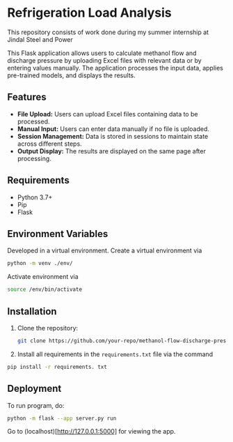 # Refrigeration Load Analysis
This repository consists of work done during my summer internship at Jindal Steel and Power


This Flask application allows users to calculate methanol flow and discharge pressure by uploading Excel files with relevant data or by entering values manually. The application processes the input data, applies pre-trained models, and displays the results.


## Features

- **File Upload:** Users can upload Excel files containing data to be processed.
- **Manual Input:** Users can enter data manually if no file is uploaded.
- **Session Management:** Data is stored in sessions to maintain state across different steps.
- **Output Display:** The results are displayed on the same page after processing.

## Requirements

- Python 3.7+
- Pip
- Flask

## Environment Variables



Developed in a virtual environment. Create a virtual environment via

```bash 
python -m venv ./env/
```

Activate environment via
```bash
source /env/bin/activate
```
## Installation

1. Clone the repository:
   ```bash
   git clone https://github.com/your-repo/methanol-flow-discharge-pressure.git

2.   Install all requirements in the `requirements.txt` file via the command

```bash
pip install -r requirements. txt
```


## Deployment

To run program, do: 

```bash
python -m flask --app server.py run
```

Go to (localhost)[http://127.0.0.1:5000] for viewing the app. 
